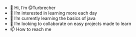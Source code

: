 - 👋 Hi, I’m @Turbrecher
- 👀 I’m interested in learning more each day
- 🌱 I’m currently learning the basics of java
- 💞️ I’m looking to collaborate on easy projects made to learn
- 📫 How to reach me 

<!---
Turbrecher/Turbrecher is a ✨ special ✨ repository because its `README.md` (this file) appears on your GitHub profile.
You can click the Preview link to take a look at your changes.
--->
